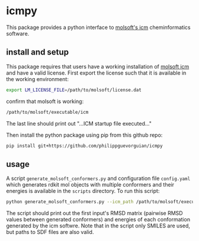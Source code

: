 # icmpy
This package provides a python interface to [molsoft's icm](https://www.molsoft.com/) cheminformatics software.

## install and setup

This package requires that users have a working installation of [molsoft icm](https://www.molsoft.com/)
and have a valid license. First export the license such that it is available in the working environment:

```bash 
export LM_LICENSE_FILE=/path/to/molsoft/license.dat
```

confirm that molsoft is working:

```bash
/path/to/molsoft/executable/icm
```
The last line should print out "...ICM startup file executed..."


Then install the python package using pip from this github repo:
```bash
pip install git+https://github.com/philippguevorguian/icmpy
```

## usage
A script `generate_molsoft_conformers.py` and configuration file `config.yaml` which generates rdkit mol objects with multiple conformers and their energies is available in the `scripts` directory. 
To run this script:

```bash
python generate_molsoft_conformers.py --icm_path /path/to/molsoft/executable/icm
```

The script should print out the first input's RMSD matrix (pairwise RMSD values between generated conformers) and energies of each conformation generated by the icm softwre. Note that in the script only SMILES are used, but paths to SDF files are also valid. 

